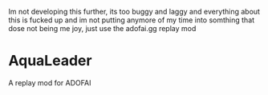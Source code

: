 Im not developing this further, its too buggy and laggy and everything about this is fucked up and im not putting anymore of my time into somthing that dose not being me joy, just use the adofai.gg replay mod
# AquaLeader
A replay mod for ADOFAI
